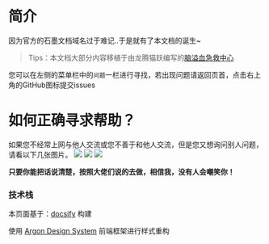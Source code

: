 # 简介

因为官方的石墨文档域名过于难记..于是就有了本文档的诞生~

> Tips：本文档大部分内容移植于由龙腾猫跃编写的[脑溢血急救中心](https://shimo.im/docs/qKPttVvXKqPD8YDC)

您可以在左侧的菜单栏中的`问题`一栏进行寻找，若出现问题请返回页首，点击右上角的GitHub图标提交issues
# 如何正确寻求帮助？
如果您不经常上网与他人交流或您不善于和他人交流，但是您又想询问别人问题，请看以下几张图片。
![](https://bakaxl.ml/assets/img/attention-2.05ac75c3.jpg)
![](https://bakaxl.ml/assets/img/attention-3.5eab8258.jpg)
![](https://bakaxl.ml/assets/img/attention-4.9229e52e.jpg)

**只要你能把话说清楚，按照大佬们说的去做，相信我，没有人会嘲笑你！**




### 技术栈

本页面基于：[docsify](https://docsify.js.org/) 构建

使用 [Argon Design System](https://www.creative-tim.com/product/argon-design-system) 前端框架进行样式重构
